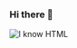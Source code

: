 ### Hi there 👋

<!--
**ahmeddwaheed/ahmeddwaheed** is a ✨ _special_ ✨ repository because its `README.md` (this file) appears on your GitHub profile.

Here are some ideas to get you started:

- 🔭 I’m currently working on ...
- 🌱 I’m currently learning ...
- 👯 I’m looking to collaborate on ...
- 🤔 I’m looking for help with ...
- 💬 Ask me about ...
- 📫 How to reach me: ...
- 😄 Pronouns: ...
- ⚡ Fun fact: ...
-->

![I know HTML](https://qph.fs.quoracdn.net/main-qimg-4749e0cf8738ea72e2d39c4a8437e9f4-c)
